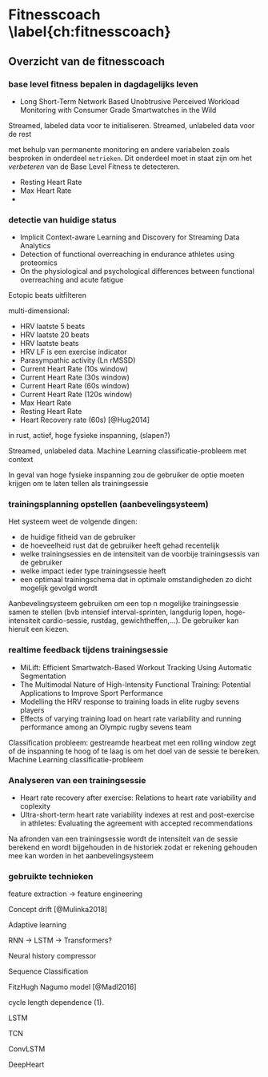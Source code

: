 
# Fitnesscoach \label{ch:fitnesscoach}

## Overzicht van de fitnesscoach

### base level fitness bepalen in dagdagelijks leven
 - Long Short-Term Network Based Unobtrusive Perceived Workload Monitoring with Consumer Grade Smartwatches in the Wild

Streamed, labeled data voor te initialiseren. Streamed, unlabeled data voor de rest

met behulp van permanente monitoring en andere variabelen zoals besproken in onderdeel `metrieken`. Dit onderdeel moet in staat zijn om het _verbeteren_ van de Base Level Fitness te detecteren.
 - Resting Heart Rate
 - Max Heart Rate
 - 

### detectie van huidige status
 - Implicit Context-aware Learning and Discovery for Streaming Data Analytics
 - Detection of functional overreaching in endurance athletes using proteomics
 - On the physiological and psychological differences between functional overreaching and acute fatigue

Ectopic beats uitfilteren

multi-dimensional:
 - HRV laatste 5 beats
 - HRV laatste 20 beats
 - HRV laatste  beats
 - HRV LF is een exercise indicator
 - Parasympathic activity (Ln rMSSD)
 - Current Heart Rate (10s window)
 - Current Heart Rate (30s window)
 - Current Heart Rate (60s window)
 - Current Heart Rate (120s window)
 - Max Heart Rate
 - Resting Heart Rate
 - Heart Recovery rate (60s) [@Hug2014]


in rust, actief, hoge fysieke inspanning, (slapen?)

Streamed, unlabeled data. Machine Learning classificatie-probleem met context

In geval van hoge fysieke inspanning zou de gebruiker de optie moeten krijgen om te laten tellen als trainingsessie

### trainingsplanning opstellen (aanbevelingsysteem)


Het systeem weet de volgende dingen:
 - de huidige fitheid van de gebruiker
 - de hoeveelheid rust dat de gebruiker heeft gehad recentelijk
 - welke trainingsessies en de intensiteit van de voorbije trainingsessis van de gebruiker 
 - welke impact ieder type trainingsessie heeft
 - een optimaal trainingschema dat in optimale omstandigheden zo dicht mogelijk gevolgd wordt

Aanbevelingsysteem gebruiken om een top n mogelijke trainingsessie samen te stellen (bvb intensief interval-sprinten, langdurig lopen, hoge-intensiteit cardio-sessie, rustdag, gewichtheffen,...). De gebruiker kan hieruit een kiezen.

### realtime feedback tijdens trainingsessie
 - MiLift: Efficient Smartwatch-Based Workout Tracking Using Automatic Segmentation
 - The Multimodal Nature of High-Intensity Functional Training: Potential Applications to Improve Sport Performance
 - Modelling the HRV response to training loads in elite rugby sevens players
 - Effects of varying training load on heart rate variability and running performance among an Olympic rugby sevens team

Classification probleem: gestreamde hearbeat met een rolling window zegt of de inspanning te hoog of te laag is om het doel van de sessie te bereiken. Machine Learning classificatie-probleem

### Analyseren van een trainingsessie
 - Heart rate recovery after exercise: Relations to heart rate variability and coplexity
 - Ultra-short-term heart rate variability indexes at rest and post-exercise in athletes: Evaluating the agreement with accepted recommendations

Na afronden van een trainingsessie wordt de intensiteit van de sessie berekend en wordt bijgehouden in de historiek zodat er rekening gehouden mee kan worden in het aanbevelingsysteem

### gebruikte technieken

feature extraction -> feature engineering

Concept drift [@Mulinka2018]

Adaptive learning

RNN -> LSTM -> Transformers?

Neural history compressor

Sequence Classification

FitzHugh Nagumo model [@Madl2016]

cycle length dependence (1).


LSTM

TCN

ConvLSTM

DeepHeart
